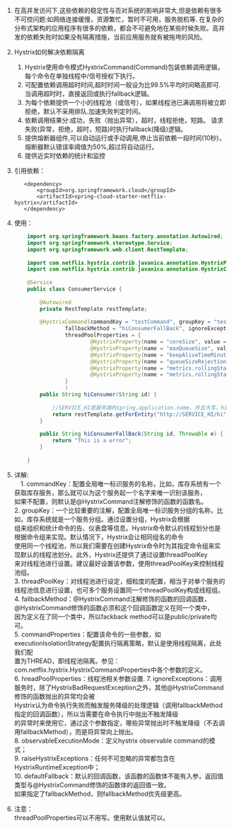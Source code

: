 1.  在高并发访问下,这些依赖的稳定性与否对系统的影响非常大,但是依赖有很多不可控问题:如网络连接缓慢，资源繁忙，暂时不可用，服务脱机等.
    在复杂的分布式架构的应用程序有很多的依赖，都会不可避免地在某些时候失败。高并发的依赖失败时如果没有隔离措施，当前应用服务就有被拖垮的风险。
2.  Hystrix如何解决依赖隔离  
       1.   Hystrix使用命令模式HystrixCommand(Command)包装依赖调用逻辑，每个命令在单独线程中/信号授权下执行。  
       2.   可配置依赖调用超时时间,超时时间一般设为比99.5%平均时间略高即可.当调用超时时，直接返回或执行fallback逻辑。  
       3.   为每个依赖提供一个小的线程池（或信号），如果线程池已满调用将被立即拒绝，默认不采用排队.加速失败判定时间。  
       4.   依赖调用结果分:成功，失败（抛出异常），超时，线程拒绝，短路。 请求失败(异常，拒绝，超时，短路)时执行fallback(降级)逻辑。  
       5.   提供熔断器组件,可以自动运行或手动调用,停止当前依赖一段时间(10秒)，熔断器默认错误率阈值为50%,超过将自动运行。  
       6.   提供近实时依赖的统计和监控

3.  引用依赖： 
     ```
        <dependency>
        	<groupId>org.springframework.cloud</groupId>
        	<artifactId>spring-cloud-starter-netflix-hystrix</artifactId>
        </dependency>
    ```
4.  使用：
    ```java
        import org.springframework.beans.factory.annotation.Autowired;
        import org.springframework.stereotype.Service;
        import org.springframework.web.client.RestTemplate;
        
        import com.netflix.hystrix.contrib.javanica.annotation.HystrixProperty;
        import com.netflix.hystrix.contrib.javanica.annotation.HystrixCommand;
        
        @Service
        public class ConsumerService {
        
            @Autowired
            private RestTemplate restTemplate;
        
            @HystrixCommand(commandKey = "testCommand", groupKey = "testGroup", threadPoolKey = "testThreadKey",
                    fallbackMethod = "hiConsumerFallBack", ignoreExceptions = {NullPointerException.class},
                    threadPoolProperties = {
                            @HystrixProperty(name = "coreSize", value = "30"),
                            @HystrixProperty(name = "maxQueueSize", value = "101"),
                            @HystrixProperty(name = "keepAliveTimeMinutes", value = "2"),
                            @HystrixProperty(name = "queueSizeRejectionThreshold", value = "15"),
                            @HystrixProperty(name = "metrics.rollingStats.numBuckets", value = "12"),
                            @HystrixProperty(name = "metrics.rollingStats.timeInMilliseconds", value = "1440")
                    }
                    )
            public String hiConsumer(String id) {
                
                //SERVICE_HI是服务端的spring.application.name，并且大写，hi为服务端提供的接口
                return restTemplate.getForEntity("http://SERVICE_HI/hi", String.class).getBody();
            }
            
            public String hiConsumerFallBack(String id, Throwable e) {
                return "This is a error";
            }
        
        }

    ```        
5.  详解:  
    　1.  commandKey：配置全局唯一标识服务的名称，比如，库存系统有一个获取库存服务，那么就可以为这个服务起一个名字来唯一识别该服务，  
          如果不配置，则默认是@HystrixCommand注解修饰的函数的函数名。   
      2.  groupKey：一个比较重要的注解，配置全局唯一标识服务分组的名称，比如，库存系统就是一个服务分组。通过设置分组，Hystrix会根据  
          组来组织和统计命令的告、仪表盘等信息。Hystrix命令默认的线程划分也是根据命令组来实现。默认情况下，Hystrix会让相同组名的命令  
          使用同一个线程池，所以我们需要在创建Hystrix命令时为其指定命令组来实现默认的线程池划分。此外，Hystrix还提供了通过设置threadPoolKey   
          来对线程池进行设置。建议最好设置该参数，使用threadPoolKey来控制线程池组。   
      3.  threadPoolKey：对线程池进行设定，细粒度的配置，相当于对单个服务的线程池信息进行设置，也可多个服务设置同一个threadPoolKey构成线程组。
      4.  fallbackMethod：@HystrixCommand注解修饰的函数的回调函数，@HystrixCommand修饰的函数必须和这个回调函数定义在同一个类中，  
           因为定义在了同一个类中，所以fackback method可以是public/private均可。   
      5.  commandProperties：配置该命令的一些参数，如executionIsolationStrategy配置执行隔离策略，默认是使用线程隔离，此处我们配   
          置为THREAD，即线程池隔离。参见：com.netflix.hystrix.HystrixCommandProperties中各个参数的定义。   
      6.  hreadPoolProperties：线程池相关参数设置.
      7.  ignoreExceptions：调用服务时，除了HystrixBadRequestException之外，其他@HystrixCommand修饰的函数抛出的异常均会被  
          Hystrix认为命令执行失败而触发服务降级的处理逻辑（调用fallbackMethod指定的回调函数），所以当需要在命令执行中抛出不触发降级  
          的异常时来使用它，通过这个参数指定，哪些异常抛出时不触发降级（不去调用fallbackMethod），而是将异常向上抛出。   
      8.  observableExecutionMode：定义hystrix observable command的模式；   
      9.  raiseHystrixExceptions：任何不可忽略的异常都包含在HystrixRuntimeException中；  
      10. defaultFallback：默认的回调函数，该函数的函数体不能有入参，返回值类型与@HystrixCommand修饰的函数体的返回值一致。   
          如果指定了fallbackMethod，则fallbackMethod优先级更高。
6.  注意：  
     threadPoolProperties可以不用写。使用默认值就可以。
     
